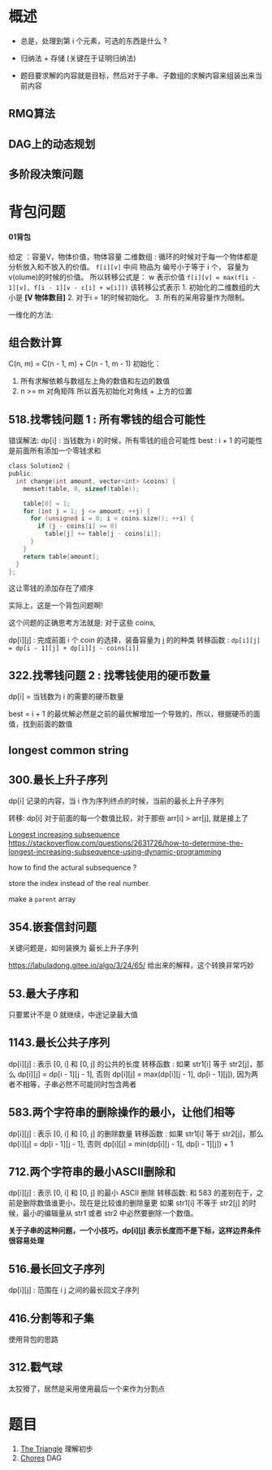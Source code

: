 # 概述
- 总是，处理到第 i 个元素，可选的东西是什么 ?

- 归纳法 + 存储 (关键在于证明归纳法)

- 题目要求解的内容就是目标，然后对于子串、子数组的求解内容来组装出来当前内容
## RMQ算法

## DAG上的动态规划

## 多阶段决策问题

# 背包问题
#### 01背包
给定 ：容量V，物体价值，物体容量
二维数组 : 循环的时候对于每一个物体都是分析放入和不放入的价值。
`f[i][v]` 中间 物品为 编号小于等于 i 个， 容量为v(olume)的时候的价值。
所以转移公式是： w 表示价值
`f[i][v] = max(f[i - 1][v], f[i - 1][v - c[i] + w[i]])`
该转移公式表示
    1. 初始化的二维数组的大小是 **[V  物体数目]**
    2. 对于i = 1的时候初始化。
    3. 所有的采用容量作为限制。

一维化的方法:

## 组合数计算
C(n, m) = C(n - 1, m) + C(n - 1, m - 1)
初始化：
1. 所有求解依赖与数组左上角的数值和左边的数值
2. n >= m 对角矩阵
所以首先初始化对角线 + 上方的位置

## 518.找零钱问题 1 : 所有零钱的组合可能性
错误解法:
dp[i] : 当钱数为 i 的时候，所有零钱的组合可能性
best : i + 1 的可能性是前面所有添加一个零钱求和
```c
class Solution2 {
public:
  int change(int amount, vector<int> &coins) {
    memset(table, 0, sizeof(table));

    table[0] = 1;
    for (int j = 1; j <= amount; ++j) {
      for (unsigned i = 0; i < coins.size(); ++i) {
        if (j - coins[i] >= 0)
          table[j] += table[j - coins[i]];
      }
    }
    return table[amount];
  }
};
```
这让零钱的添加存在了顺序

实际上，这是一个背包问题啊!

这个问题的正确思考方法就是:
对于这些 coins, 

dp[i][j] : 完成前面 i 个 coin 的选择，装备容量为 j 的的种类
转移函数 : `dp[i][j] = dp[i - 1][j] + dp[i][j - coins[i]]`


## 322.找零钱问题 2 : 找零钱使用的硬币数量
dp[i] = 当钱数为 i 的需要的硬币数量

best = i + 1 的最优解必然是之前的最优解增加一个导致的，所以，根据硬币的面值，找到前面的数值

## longest common string

## 300.最长上升子序列
dp[i] 记录的内容，当 i 作为序列终点的时候，当前的最长上升子序列

转移: dp[i] 对于前面的每一个数值比较，对于那些 arr[i] > arr[j], 就是接上了

[Longest increasing subsequence](https://en.wikipedia.org/wiki/Longest_increasing_subsequence) 
https://stackoverflow.com/questions/2631726/how-to-determine-the-longest-increasing-subsequence-using-dynamic-programming

how to find the actural subsequence ?

store the index instead of the real number.

make a `parent` array

## 354.嵌套信封问题
关键问题是，如何装换为 最长上升子序列

https://labuladong.gitee.io/algo/3/24/65/ 给出来的解释，这个转换非常巧妙

## 53.最大子序和
只要累计不是 0 就继续，中途记录最大值

## 1143.最长公共子序列
dp[i][j] : 表示 [0, i] 和 [0, j] 的公共的长度
转移函数 : 如果 str1[i] 等于 str2[j]，那么 dp[i][j] = dp[i - 1][j - 1], 否则
dp[i][j] = max(dp[i][j - 1], dp[i - 1][j]), 因为两者不相等，子串必然不可能同时包含两者

## 583.两个字符串的删除操作的最小，让他们相等
dp[i][j] : 表示 [0, i] 和 [0, j] 的删除数量
转移函数 : 如果 str1[i] 等于 str2[j]，那么 dp[i][j] = dp[i - 1][j - 1], 否则
dp[i][j] = min(dp[i][j - 1], dp[i - 1][j]) + 1

## 712.两个字符串的最小ASCII删除和
dp[i][j] : 表示 [0, i] 和 [0, j] 的最小 ASCII 删除
转移函数: 和 583 的差别在于，之前是删除数值谁更小，现在是比较谁的删除量更
如果 str1[i] 不等于 str2[j] 的时候，最小的编辑量从 str1 或者 str2 中必然要删除一个数值。

**关于子串的这种问题，一个小技巧，dp[i][j] 表示长度而不是下标，这样边界条件很容易处理**

## 516.最长回文子序列
dp[i][j] : 范围在 i j 之间的最长回文子序列

## 416.分割等和子集
使用背包的思路

## 312.戳气球
太狡猾了，居然是采用使用最后一个来作为分割点

# 题目
1. [The Triangle](http://poj.org/problem?id=1163) 理解初步
2. [Chores](http://poj.org/problem?id=1949) DAG
